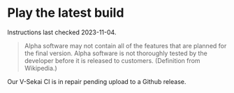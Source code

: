 # Play the latest build

Instructions last checked 2023-11-04.

> Alpha software may not contain all of the features that are planned for the final version. Alpha software is not thoroughly tested by the developer before it is released to customers. (Definition from Wikipedia.)

Our V-Sekai CI is in repair pending upload to a Github release.
